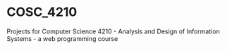 # COSC_4210
Projects for Computer Science 4210 - Analysis and Design of Information Systems - a web programming course
